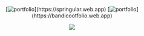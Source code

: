 <div align="center">

 
  [![portfolio](https://img.shields.io/badge/springular_(full_stack_portfolio)-000?style=for-the-badge&logo=spring&logoColor=ffffff&color=151515)](https://springular.web.app) 
  [![portfolio](https://img.shields.io/badge/bandicootfolio_(front_end_portfolio)-000?style=for-the-badge&logo=angular&logoColor=ffffff&color=151515)](https://bandicootfolio.web.app)
 
 <div align="center">
   
   ![](https://github-readme-streak-stats.herokuapp.com/?user=josuehoenicka&theme=dark&hide_border=true)
  
  </div>
   
   
</div>
  
  

  




